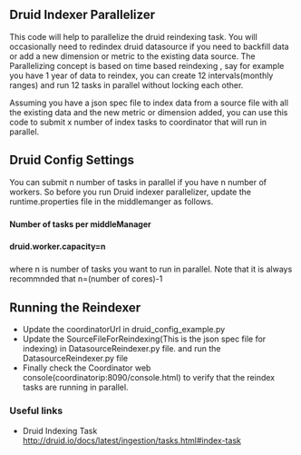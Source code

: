 ## Druid Indexer Parallelizer
This code will help to parallelize the druid reindexing task. You will occasionally need to redindex druid datasource if you need to backfill data or add a new dimension or metric to the existing data source. The Parallelizing concept is based on time based reindexing , say for example you have 1 year of data to reindex, you can create 12 intervals(monthly ranges) and run 12 tasks in parallel without locking each other.  

Assuming you have a json spec file to index data from a source file with all the existing data and the new metric or dimension added, you can use this code to submit x number of index tasks to coordinator that will run in parallel.

## Druid Config Settings
You can submit n number of tasks in parallel if you have n number of workers. So before you run Druid indexer parallelizer, update the runtime.properties file in the middlemanger as follows.
###
**Number of tasks per middleManager**
###
**druid.worker.capacity=n**
###
where n is number of tasks you want to run in parallel. Note that it is always recommnded that n=(number of cores)-1

## Running the Reindexer
* Update the coordinatorUrl in druid_config_example.py
* Update the SourceFileForReindexing(This is the json spec file for indexing) in DatasourceReindexer.py file.
and run the DatasourceReindexer.py file
* Finally check the Coordinator web console(coordinatorip:8090/console.html) to verify that the reindex tasks are running in parallel.

### Useful links
* Druid Indexing Task <http://druid.io/docs/latest/ingestion/tasks.html#index-task>